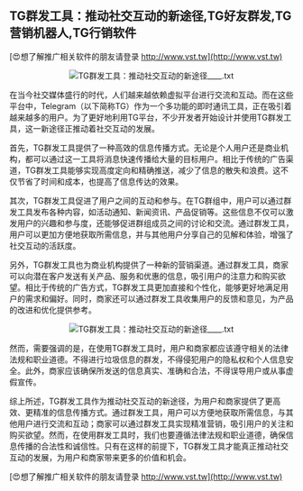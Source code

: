 ## **TG群发工具：推动社交互动的新途径,TG好友群发,TG营销机器人,TG行销软件**

[😍想了解推广相关软件的朋友请登录 http://www.vst.tw](http://www.vst.tw)

 <center><img src="https://vst.tw/MP4/tuiguang/png/2.png" alt="TG群发工具：推动社交互动的新途径____.txt"></center>

在当今社交媒体盛行的时代，人们越来越依赖虚拟平台进行交流和互动。而在这些平台中，Telegram（以下简称TG）作为一个多功能的即时通讯工具，正在吸引着越来越多的用户。为了更好地利用TG平台，不少开发者开始设计并使用TG群发工具，这一新途径正推动着社交互动的发展。

首先，TG群发工具提供了一种高效的信息传播方式。无论是个人用户还是商业机构，都可以通过这一工具将消息快速传播给大量的目标用户。相比于传统的广告渠道，TG群发工具能够实现高度定向和精确推送，减少了信息的散失和浪费。这不仅节省了时间和成本，也提高了信息传达的效果。

其次，TG群发工具促进了用户之间的互动和参与。在TG群组中，用户可以通过群发工具发布各种内容，如活动通知、新闻资讯、产品促销等。这些信息不仅可以激发用户的兴趣和参与度，还能够促进群组成员之间的讨论和交流。通过群发工具，用户可以更加方便地获取所需信息，并与其他用户分享自己的见解和体验，增强了社交互动的活跃度。

另外，TG群发工具也为商业机构提供了一种新的营销渠道。通过群发工具，商家可以向潜在客户发送有关产品、服务和优惠的信息，吸引用户的注意力和购买欲望。相比于传统的广告方式，TG群发工具更加直接和个性化，能够更好地满足用户的需求和偏好。同时，商家还可以通过群发工具收集用户的反馈和意见，为产品的改进和优化提供参考。

 <center><img src="https://vst.tw/MP4/tuiguang/png/2.png" alt="TG群发工具：推动社交互动的新途径____.txt"></center>

然而，需要强调的是，在使用TG群发工具时，用户和商家都应该遵守相关的法律法规和职业道德。不得进行垃圾信息的群发，不得侵犯用户的隐私权和个人信息安全。此外，商家应该确保所发送的信息真实、准确和合法，不得误导用户或从事虚假宣传。

综上所述，TG群发工具作为推动社交互动的新途径，为用户和商家提供了更高效、更精准的信息传播方式。通过群发工具，用户可以方便地获取所需信息，与其他用户进行交流和互动；商家可以通过群发工具实现精准营销，吸引用户的关注和购买欲望。然而，在使用群发工具时，我们也要遵循法律法规和职业道德，确保信息传播的合法性和诚信性。只有在这样的前提下，TG群发工具才能真正推动社交互动的发展，为用户和商家带来更多的价值和机会。

[😍想了解推广相关软件的朋友请登录 http://www.vst.tw](http://www.vst.tw)



